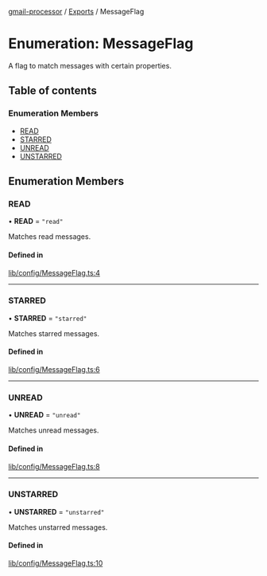 [gmail-processor](../README.md) / [Exports](../modules.md) / MessageFlag

# Enumeration: MessageFlag

A flag to match messages with certain properties.

## Table of contents

### Enumeration Members

- [READ](MessageFlag.md#read)
- [STARRED](MessageFlag.md#starred)
- [UNREAD](MessageFlag.md#unread)
- [UNSTARRED](MessageFlag.md#unstarred)

## Enumeration Members

### READ

• **READ** = ``"read"``

Matches read messages.

#### Defined in

[lib/config/MessageFlag.ts:4](https://github.com/ahochsteger/gmail2gdrive/blob/a50f4aa/src/lib/config/MessageFlag.ts#L4)

___

### STARRED

• **STARRED** = ``"starred"``

Matches starred messages.

#### Defined in

[lib/config/MessageFlag.ts:6](https://github.com/ahochsteger/gmail2gdrive/blob/a50f4aa/src/lib/config/MessageFlag.ts#L6)

___

### UNREAD

• **UNREAD** = ``"unread"``

Matches unread messages.

#### Defined in

[lib/config/MessageFlag.ts:8](https://github.com/ahochsteger/gmail2gdrive/blob/a50f4aa/src/lib/config/MessageFlag.ts#L8)

___

### UNSTARRED

• **UNSTARRED** = ``"unstarred"``

Matches unstarred messages.

#### Defined in

[lib/config/MessageFlag.ts:10](https://github.com/ahochsteger/gmail2gdrive/blob/a50f4aa/src/lib/config/MessageFlag.ts#L10)
